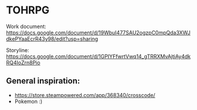 # TOHRPG
Work document:  https://docs.google.com/document/d/19WbuI477SAU2ogzpC0mpQda3XWJdkePYaaEcrR43y98/edit?usp=sharing

Storyline: https://docs.google.com/document/d/1GPIYFfwrtVwq14_gTRRXMvAjtiAy4dkRQ4IoZrn8Pio

## General inspiration:
- https://store.steampowered.com/app/368340/crosscode/
- Pokemon :)